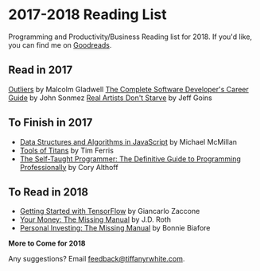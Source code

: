 # 2017-2018 Reading List
Programming and Productivity/Business Reading list for 2018. If you'd like, you can find me on [Goodreads](https://www.goodreads.com/sydmalicious78).

## Read in 2017

[Outliers](https://www.amazon.com/Outliers-Story-Success-Malcolm-Gladwell-ebook/dp/B001ANYDAO/ref=tmm_kin_swatch_0?_encoding=UTF8&qid=1509322165&sr=8-2) by Malcolm Gladwell
[The Complete Software Developer's Career Guide](https://www.amazon.com/Complete-Software-Developers-Career-Guide-ebook/dp/B073X6GNJ1/ref=tmm_kin_swatch_0?_encoding=UTF8&qid=&sr=) by John Sonmez
[Real Artists Don't Starve](https://www.amazon.com/gp/product/B01N3NGAQ8/ref=kinw_myk_ro_title) by Jeff Goins

## To Finish in 2017

- [Data Structures and Algorithms in JavaScript](https://www.amazon.com/Data-Structures-Algorithms-JavaScript-approaches/dp/1449364934/ref=mt_paperback?_encoding=UTF8&me=) by Michael McMillan
- [Tools of Titans](https://www.amazon.com/Tools-Titans-Billionaires-World-Class-Performers-ebook/dp/B01HSMRWNU/ref=tmm_kin_swatch_0?_encoding=UTF8&qid=1509322956&sr=1-1) by Tim Ferris
- [The Self-Taught Programmer: The Definitive Guide to Programming Professionally](https://www.amazon.com/Self-Taught-Programmer-Definitive-Programming-Professionally-ebook/dp/B01M01YDQA/ref=mt_kindle?_encoding=UTF8&me=) by Cory Althoff

## To Read in 2018

- [Getting Started with TensorFlow](https://www.amazon.com/Getting-Started-TensorFlow-Giancarlo-Zaccone-ebook/dp/B01H1JD6JO/ref=sr_1_2?s=digital-text&ie=UTF8&qid=1509323393&sr=1-2&keywords=getting+started+with+tensorflow) by Giancarlo Zaccone
- [Your Money: The Missing Manual](https://www.amazon.com/Your-Money-Missing-J-D-Roth/dp/0596809409/ref=tmm_pap_swatch_0?_encoding=UTF8&qid=1509323598&sr=1-1) by J.D. Roth
- [Personal Investing: The Missing Manual](https://www.amazon.com/Personal-Investing-Missing-Manual-Manuals/dp/1449381782/ref=tmm_pap_swatch_0?_encoding=UTF8&qid=1509323660&sr=1-1&dpID=51OmoAlKNAL&preST=_SY291_BO1,204,203,200_QL40_&dpSrc=detail) by Bonnie Biafore

**More to Come for 2018**

Any suggestions? Email <feedback@tiffanyrwhite.com>.
